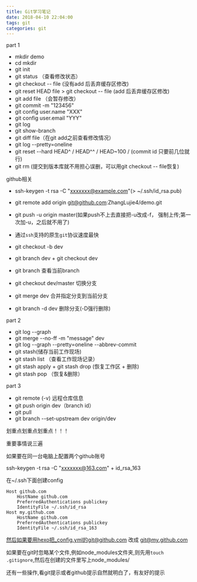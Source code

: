 ```yaml
---
title: Git学习笔记
date: 2018-04-10 22:04:00
tags: git
categories: git
---
```


part 1

+ mkdir demo
+ cd mkdir
+ git init
+ git status （查看修改状态） 
+ git checkout -- file (没有add 后丢弃缓存区修改)
+ git reset HEAD file   >   git checkout -- file (add 后丢弃缓存区修改)
+ git add file （会暂存修改）
+ git commit -m "123456"
+ git config user.name "XXX"
+ git config user.email "YYY"
+ git log
+ git show-branch
+ git diff file（在git add之前查看修改情况）
+ git log --pretty=oneline
+ git reset --hard HEAD^ / HEAD^^ / HEAD~100 / (commit id 只要前几位就行)
+ git rm (提交到版本库就不用担心误删，可以用git checkout -- file恢复)

github相关

+ ssh-keygen -t rsa -C "xxxxxxx@example.com"(> ~/.ssh/id_rsa.pub)


+ git remote add origin git@github.com:ZhangLujie4/demo.git
+ git push -u origin master(如果push不上去直接把-u改成-f， 强制上传;第一次加-u，之后就不用了)
+ 通过`ssh`支持的原生`git`协议速度最快
+ git checkout -b dev
+ git branch dev  +  git checkout dev
+ git branch    查看当前branch
+ git checkout dev/master    切换分支
+ git merge dev  合并指定分支到当前分支
+ git branch -d dev  删除分支(-D强行删除)

part 2

+ git log --graph
+ git merge --no-ff -m "message" dev
+ git log --graph --pretty=oneline --abbrev-commit
+ git stash(储存当前工作现场)
+ git stash list （查看工作现场记录）
+ git stash apply + git stash drop (恢复工作区 + 删除)
+ git stash pop （恢复&删除）

part 3

+ git remote (-v)   远程仓库信息
+ git push origin dev（branch id）
+ git pull
+ git branch --set-upstream dev origin/dev

划重点划重点划重点！！！

重要事情说三遍

如果要在同一台电脑上配置两个github账号

ssh-keygen -t rsa -C "xxxxxxx@163.com"  +  id_rsa_163

在~/.ssh下面创建config

```
Host github.com
    HostName github.com
    PreferredAuthentications publickey
    IdentityFile ~/.ssh/id_rsa
Host my.github.com
    HostName github.com
    PreferredAuthentications publickey
    IdentityFile ~/.ssh/id_rsa_163
```

然后如果要用hexo把_config.yml的git@github.com 改成 git@my.github.com

如果要在git时忽略某个文件,例如node_modules文件夹,则先用`touch .gitignore`,然后在创建的文件里写上node_modules/

还有一些操作,看git提示或者github提示自然就明白了，有友好的提示
